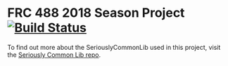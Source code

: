 # FRC 488 2018 Season Project [![Build Status](https://travis-ci.org/Team488/TeamXbot2018.svg?branch=master)](https://travis-ci.org/Team488/TeamXbot2018)


To find out more about the SeriouslyCommonLib used in this project, visit the [Seriously Common Lib repo](https://github.com/Team488/SeriouslyCommonLib).
